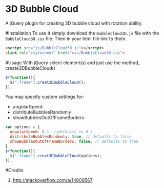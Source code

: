# 3D Bubble Cloud
A jQuery plugin for creating 3D bubble cloud with rotation ability.

#Installation
To use it simply download the `BubbleCloud3D.js` file with the `BubbleCloud3D.css` file. Then in your html file link to them. 
```html
<script src="js/BubbleCloud3D.js"></script>
<link rel="stylesheet" href="css/BubbleCloud3D.css">
```
#Usage
With jQuery select element(s) and just use the method, create3DBubbleCloud()

```js
$(function(){
  $(".frame").creat3DBubbleCloud();
});
```

You may specify custom settings for:
- angularSpeed
- distributeBubblesRandomly
- showBubblesOutOfFrameBorders

```js
var options = {
  angularSpeed: 0.1, //defaults to 0.5
  distributeBubblesRandomly: true, // defaults to false
  showBubblesOutOfFrameBorders: false, // defaults to true
}
$(function(){
  $(".frame").creat3DBubbleCloud(options);
});
```

#Credits
1. http://stackoverflow.com/a/14609567
